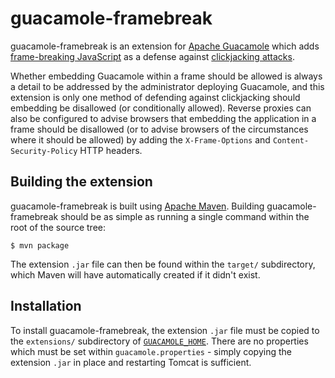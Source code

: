 guacamole-framebreak
====================

guacamole-framebreak is an extension for [Apache
Guacamole](http://guacamole.incubator.apache.org/) which adds [frame-breaking
JavaScript](https://en.wikipedia.org/wiki/Framekiller) as a defense against
[clickjacking attacks](https://www.owasp.org/index.php/Clickjacking).

Whether embedding Guacamole within a frame should be allowed is always a detail
to be addressed by the administrator deploying Guacamole, and this extension is
only one method of defending against clickjacking should embedding be
disallowed (or conditionally allowed). Reverse proxies can also be configured
to advise browsers that embedding the application in a frame should be
disallowed (or to advise browsers of the circumstances where it should be
allowed) by adding the `X-Frame-Options` and `Content-Security-Policy` HTTP
headers.

Building the extension
----------------------

guacamole-framebreak is built using [Apache Maven](http://maven.apache.org).
Building guacamole-framebreak should be as simple as running a single command
within the root of the source tree:

    $ mvn package

The extension `.jar` file can then be found within the `target/` subdirectory,
which Maven will have automatically created if it didn't exist.

Installation
------------

To install guacamole-framebreak, the extension `.jar` file must be copied to
the `extensions/` subdirectory of
[`GUACAMOLE_HOME`](http://guacamole.incubator.apache.org/doc/gug/configuring-guacamole.html#guacamole-home). There are no properties which must be set within
`guacamole.properties` - simply copying the extension `.jar` in place and
restarting Tomcat is sufficient.


